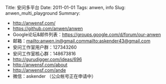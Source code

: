 Title: 安问多平台
Date: 2011-01-01
Tags: anwen, info
Slug: anwen_multi_playground
Summary: 

- <http://anwensf.com/>
- <https://github.com/anwen/anwen>
- Google论坛&邮件列表：<https://groups.google.com/d/forum/our-anwen> 
- 邮箱：<mailto:anwen.in@gmail.com><mailto:askender43@gmail.com>
- 安问工作室用户群：127343260
- 安问工作室核心群：148673816
- <http://gurudigger.com/ideas/696>
- <http://anwensf.com/about>
- <http://anwensf.com/ande>
- 微信：askender （公众帐号正在申请中）
